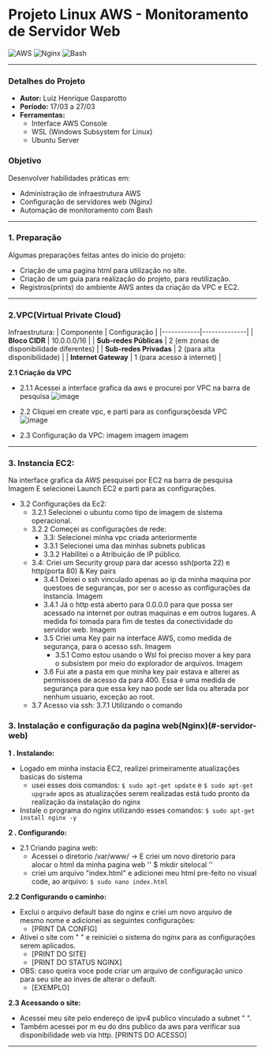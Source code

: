 #  Projeto Linux AWS - Monitoramento de Servidor Web

![AWS](https://img.shields.io/badge/AWS-%23FF9900.svg?style=for-the-badge&logo=amazon-aws&logoColor=white)
![Nginx](https://img.shields.io/badge/nginx-%23009639.svg?style=for-the-badge&logo=nginx&logoColor=white)
![Bash](https://img.shields.io/badge/bash-%23121011.svg?style=for-the-badge&logo=gnu-bash&logoColor=white)

---

### Detalhes do Projeto
- **Autor:** Luiz Henrique Gasparotto
- **Período:** 17/03 a 27/03
- **Ferramentas:**
  - Interface AWS Console
  - WSL (Windows Subsystem for Linux)
  - Ubuntu Server

### Objetivo
Desenvolver habilidades práticas em:
- Administração de infraestrutura AWS
- Configuração de servidores web (Nginx)
- Automação de monitoramento com Bash

---

### 1. Preparação 
Algumas preparações feitas antes do inicio do projeto:
- Criação de uma pagina html para utilização no site.
- Criação de um guia para realização do projeto, para reutilização.
- Registros(prints) do ambiente AWS antes da criação da VPC e EC2.


---
### 2.VPC(Virtual Private Cloud)
Infraestrutura:
| Componente | Configuração |
|------------|--------------|
| **Bloco CIDR** | 10.0.0.0/16 |
| **Sub-redes Públicas** | 2 (em zonas de disponibilidade diferentes) |
| **Sub-redes Privadas** | 2 (para alta disponibilidade) |
| **Internet Gateway** | 1 (para acesso à internet) |

**2.1 Criação da VPC**
- 2.1.1 Acessei a interface grafica da aws e procurei por VPC na barra de pesquisa
	![image](VPC1.png)
- 2.2 Cliquei em create vpc, e parti para as configuraçõesda VPC
   	 ![image](VPC2.png)

- 2.3 Configuração da VPC:
  	imagem
  	imagem
  	imagem
---

### 3. Instancia EC2:
Na interface grafica da AWS pesquisei por EC2 na barra de pesquisa
  Imagem
 E selecionei Launch EC2 e parti para as configurações.

- 3.2 Configurações da Ec2:
	- 3.2.1 Selecionei o ubuntu como tipo de imagem de sistema operacional.
   	- 3.2.2 Começei as configurações de rede:
  		- 3.3: Selecionei minha vpc criada anteriormente
   	  	- 3.3.1 Selecionei uma das minhas subnets publicas
   	  	- 3.3.2 Habilitei o a Atribuição de IP público.
   	- 3.4: Criei um Security group para dar acesso ssh(porta 22) e http(porta 80) & Key pairs
   	  	- 3.4.1 Deixei o ssh vinculado apenas ao ip da minha maquina por questoes de seguranças, por ser o acesso as configurações da instancia.
   	  	  Imagem
   	  	- 3.4.1 Já o http está aberto para 0.0.0.0 para que possa ser acessado na internet por outras maquinas e em outros lugares. A medida foi tomada para fim de testes da conectividade do servidor web.
   	  	  Imagem
   	  	- 3.5 Criei uma Key pair na interface AWS, como medida de segurança, para o acesso ssh.
   	  	  	Imagem
   	  	  	- 3.5.1 Como estou usando o Wsl foi preciso mover a key para o subsistem por meio do explorador de arquivos.
   	  	  	Imagem
		- 3.6 Fui ate a pasta em que minha key pair estava e alterei as permissoes de acesso da para 400. Essa é uma medida de segurança para que essa key nao pode ser lida ou alterada por nenhum usuario, exceção ao root.
   	- 3.7 Acesso via ssh:
   	  	3.7.1 Utilizando o comando
###


### 3. Instalação e configuração da pagina web(Nginx)(#-servidor-web)<a name="-servidor-web"></a>

**1 . Instalando:**
  - Logado em minha instacia EC2, realizei primeiramente atualizações basicas do sistema
    - usei esses dois comandos: `$ sudo apt-get update` e `$ sudo apt-get upgrade` apos as atualizações serem realizadas está tudo pronto da realização da instalação do nginx
  - Instale o programa do nginx utilizando esses comandos:
	  `$ sudo apt-get install nginx -y`

**2 . Configurando:**
- 2.1 Criando pagina web:
	- Acessei o diretorio /var/www/ -> E criei um novo diretorio para alocar o html da minha pagina web '' $ mkdir sitelocal ''
	- criei um arquivo "index.html" e adicionei meu html pre-feito no visual code, ao arquivo: 
`$ sudo nano index.html`
  
**2.2 Configurando o caminho:**
- Exclui o arquivo default base do nginx e criei um novo arquivo de mesmo nome e adicionei as seguintes configurações:
	- [PRINT DA CONFIG]
- Ativei o site com " " e reiniciei o sistema do nginx para as configurações serem aplicados.
	- [PRINT DO SITE]
	- [PRINT DO STATUS NGINX]
- OBS: caso queira voce pode criar um arquivo de configuração unico para seu site ao inves de alterar o default.
	- [EXEMPLO]
  
**2.3 Acessando o site:**
- Acessei meu site pelo endereço de ipv4 publico vinculado a subnet " ".
- Também acessei por m	eu do dns publico da aws para verificar sua disponibilidade web via http.
	[PRINTS DO ACESSO]
  
---





